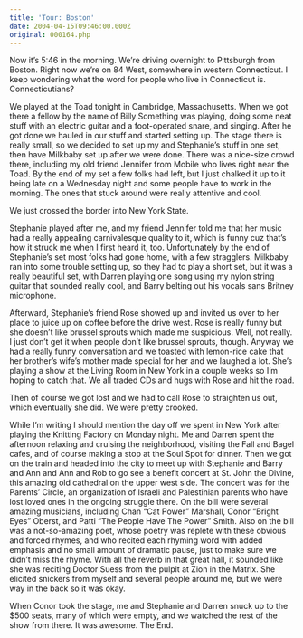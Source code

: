 ```yaml
---
title: 'Tour: Boston'
date: 2004-04-15T09:46:00.000Z
original: 000164.php
---
```


Now it’s 5:46 in the morning. We’re driving overnight to Pittsburgh from Boston. Right now we’re on 84 West, somewhere in western Connecticut. I keep wondering what the word for people who live in Connecticut is. Connecticutians?

We played at the Toad tonight in Cambridge, Massachusetts. When we got there a fellow by the name of Billy Something was playing, doing some neat stuff with an electric guitar and a foot-operated snare, and singing. After he got done we hauled in our stuff and started setting up. The stage there is really small, so we decided to set up my and Stephanie’s stuff in one set, then have Milkbaby set up after we were done. There was a nice-size crowd there, including my old friend Jennifer from Mobile who lives right near the Toad. By the end of my set a few folks had left, but I just chalked it up to it being late on a Wednesday night and some people have to work in the morning. The ones that stuck around were really attentive and cool.

We just crossed the border into New York State.

Stephanie played after me, and my friend Jennifer told me that her music had a really appealing carnivalesque quality to it, which is funny cuz that’s how it struck me when I first heard it, too. Unfortunately by the end of Stephanie’s set most folks had gone home, with a few stragglers. Milkbaby ran into some trouble setting up, so they had to play a short set, but it was a really beautiful set, with Darren playing one song using my nylon string guitar that sounded really cool, and Barry belting out his vocals sans Britney microphone.

Afterward, Stephanie’s friend Rose showed up and invited us over to her place to juice up on coffee before the drive west. Rose is really funny but she doesn’t like brussel sprouts which made me suspicious. Well, not really. I just don’t get it when people don’t like brussel sprouts, though. Anyway we had a really funny conversation and we toasted with lemon-rice cake that her brother’s wife’s mother made special for her and we laughed a lot. She’s playing a show at the Living Room in New York in a couple weeks so I’m hoping to catch that. We all traded CDs and hugs with Rose and hit the road.

Then of course we got lost and we had to call Rose to straighten us out, which eventually she did. We were pretty crooked.

While I’m writing I should mention the day off we spent in New York after playing the Knitting Factory on Monday night. Me and Darren spent the afternoon relaxing and cruising the neighborhood, visiting the Fall and Bagel cafes, and of course making a stop at the Soul Spot for dinner. Then we got on the train and headed into the city to meet up with Stephanie and Barry and Ann and Ann and Rob to go see a benefit concert at St. John the Divine, this amazing old cathedral on the upper west side. The concert was for the Parents’ Circle, an organization of Israeli and Palestinian parents who have lost loved ones in the ongoing struggle there. On the bill were several amazing musicians, including Chan “Cat Power” Marshall, Conor “Bright Eyes” Oberst, and Patti “The People Have The Power” Smith. Also on the bill was a not-so-amazing poet, whose poetry was replete with these obvious and forced rhymes, and who recited each rhyming word with added emphasis and no small amount of dramatic pause, just to make sure we didn’t miss the rhyme. With all the reverb in that great hall, it sounded like she was reciting Doctor Suess from the pulpit at Zion in the Matrix. She elicited snickers from myself and several people around me, but we were way in the back so it was okay.

When Conor took the stage, me and Stephanie and Darren snuck up to the $500 seats, many of which were empty, and we watched the rest of the show from there. It was awesome. The End.

<!-- <div class="commentdivider"></div><span class="commentheader">1 Comment</span>

<div class="commentdivider">
<span class="commentauthorbox">Posted by margaret</span>
<span class="commentdatebox">Tuesday, April 20, 2004</span>
<span class="commenttimebox"> 3:17 PM</span>
</div>
<div class="commentbody">re: connecticut  check out cute song by gilberto gil, “pela internet”, about connect and cut experiences.  </div> -->
